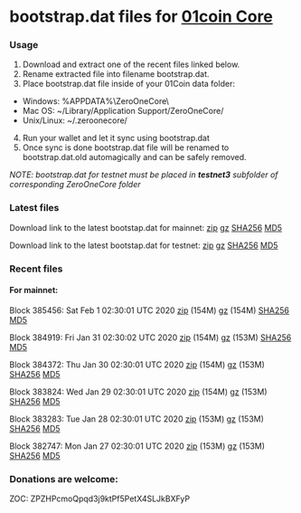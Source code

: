 # bootstrap.dat files for [01coin Core](https://01coin.io)

### Usage

1. Download and extract one of the recent files linked below.
2. Rename extracted file into filename bootstrap.dat.
3. Place bootstrap.dat file inside of your 01Coin data folder:
 - Windows: %APPDATA%\ZeroOneCore\
 - Mac OS: ~/Library/Application Support/ZeroOneCore/
 - Unix/Linux: ~/.zeroonecore/
4. Run your wallet and let it sync using bootstrap.dat
5. Once sync is done bootstrap.dat file will be renamed to bootstrap.dat.old automagically and can be safely removed.

_NOTE: bootstrap.dat for testnet must be placed in **testnet3** subfolder of corresponding ZeroOneCore folder_

### Latest files
Download link to the latest bootstap.dat for mainnet: [zip](https://files.01coin.io/mainnet/bootstrap.dat.zip) [gz](https://files.01coin.io/mainnet/bootstrap.dat.tar.gz) [SHA256](https://files.01coin.io/mainnet/sha256.txt) [MD5](https://files.01coin.io/mainnet/md5.txt)

Download link to the latest bootstap.dat for testnet: [zip](https://files.01coin.io/testnet/bootstrap.dat.zip) [gz](https://files.01coin.io/testnet/bootstrap.dat.tar.gz) [SHA256](https://files.01coin.io/testnet/sha256.txt) [MD5](https://files.01coin.io/testnet/md5.txt)

### Recent files

#### For mainnet:

Block 385456: Sat Feb  1 02:30:01 UTC 2020 [zip](https://files.01coin.io/mainnet/2020-02-01/bootstrap.dat.zip) (154M) [gz](https://files.01coin.io/mainnet/2020-02-01/bootstrap.dat.tar.gz) (154M) [SHA256](https://files.01coin.io/mainnet/2020-02-01/sha256.txt) [MD5](https://files.01coin.io/mainnet/2020-02-01/md5.txt)

Block 384919: Fri Jan 31 02:30:02 UTC 2020 [zip](https://files.01coin.io/mainnet/2020-01-31/bootstrap.dat.zip) (154M) [gz](https://files.01coin.io/mainnet/2020-01-31/bootstrap.dat.tar.gz) (153M) [SHA256](https://files.01coin.io/mainnet/2020-01-31/sha256.txt) [MD5](https://files.01coin.io/mainnet/2020-01-31/md5.txt)

Block 384372: Thu Jan 30 02:30:01 UTC 2020 [zip](https://files.01coin.io/mainnet/2020-01-30/bootstrap.dat.zip) (154M) [gz](https://files.01coin.io/mainnet/2020-01-30/bootstrap.dat.tar.gz) (153M) [SHA256](https://files.01coin.io/mainnet/2020-01-30/sha256.txt) [MD5](https://files.01coin.io/mainnet/2020-01-30/md5.txt)

Block 383824: Wed Jan 29 02:30:01 UTC 2020 [zip](https://files.01coin.io/mainnet/2020-01-29/bootstrap.dat.zip) (154M) [gz](https://files.01coin.io/mainnet/2020-01-29/bootstrap.dat.tar.gz) (153M) [SHA256](https://files.01coin.io/mainnet/2020-01-29/sha256.txt) [MD5](https://files.01coin.io/mainnet/2020-01-29/md5.txt)

Block 383283: Tue Jan 28 02:30:01 UTC 2020 [zip](https://files.01coin.io/mainnet/2020-01-28/bootstrap.dat.zip) (153M) [gz](https://files.01coin.io/mainnet/2020-01-28/bootstrap.dat.tar.gz) (153M) [SHA256](https://files.01coin.io/mainnet/2020-01-28/sha256.txt) [MD5](https://files.01coin.io/mainnet/2020-01-28/md5.txt)

Block 382747: Mon Jan 27 02:30:01 UTC 2020 [zip](https://files.01coin.io/mainnet/2020-01-27/bootstrap.dat.zip) (153M) [gz](https://files.01coin.io/mainnet/2020-01-27/bootstrap.dat.tar.gz) (153M) [SHA256](https://files.01coin.io/mainnet/2020-01-27/sha256.txt) [MD5](https://files.01coin.io/mainnet/2020-01-27/md5.txt)


### Donations are welcome:

ZOC: ZPZHPcmoQpqd3j9ktPf5PetX4SLJkBXFyP
